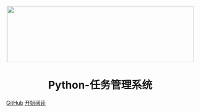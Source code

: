 <p align="center">
<img src="https://s1.ax1x.com/2022/11/19/zuyY5j.png" width="500" height="150"/>
</p>
<h1 align="center">Python-任务管理系统</h1>

[GitHub](https://github.com/linxi-520/Task)
[开始阅读](#首页)




